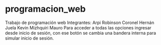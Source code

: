 # programacion_web
Trabajo de programación web
Integrantes:
Arpi Robinson
Coronel Hernán
Juela Kevin
Mizhquiri Mauro
Para acceder a todas las opciones ingresar desde inicio de sesión,
con ese botón se cambia una bandera interna para simular inicio de sesión.
